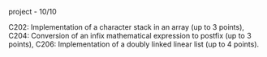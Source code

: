 project - 10/10

C202: Implementation of a character stack in an array (up to 3 points),
C204: Conversion of an infix mathematical expression to postfix (up to 3 points),
C206: Implementation of a doubly linked linear list (up to 4 points).
